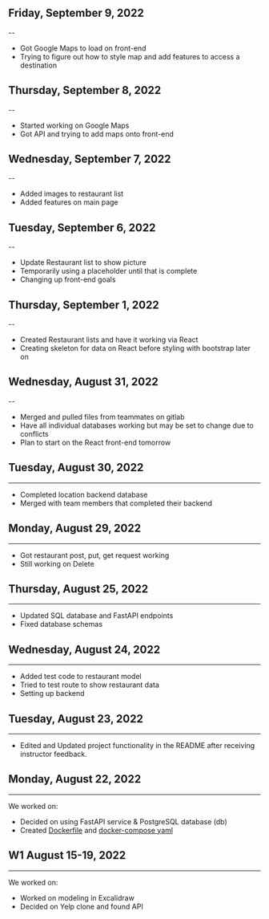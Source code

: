 ## Friday, September 9, 2022
--
* Got Google Maps to load on front-end
* Trying to figure out how to style map and add features to access a destination

## Thursday, September 8, 2022
--
* Started working on Google Maps
* Got API and trying to add maps onto front-end

## Wednesday, September 7, 2022
--
* Added images to restaurant list
* Added features on main page 

## Tuesday, September 6, 2022
--
* Update Restaurant list to show picture
* Temporarily using a placeholder until that is complete
* Changing up front-end goals

## Thursday, September 1, 2022
--
* Created Restaurant lists and have it working via React
* Creating skeleton for data on React before styling with bootstrap later on

## Wednesday, August 31, 2022
--
* Merged and pulled files from teammates on gitlab
* Have all individual databases working but may be set to change due to conflicts
* Plan to start on the React front-end tomorrow

## Tuesday, August 30, 2022
---
* Completed location backend database
* Merged with team members that completed their backend

## Monday, August 29, 2022
---
* Got restaurant post, put, get request working
* Still working on Delete

## Thursday, August 25, 2022
---
* Updated SQL database and FastAPI endpoints
* Fixed database schemas  

## Wednesday, August 24, 2022
---
* Added test code to restaurant model
* Tried to test route to show restaurant data
* Setting up backend

## Tuesday, August 23, 2022
---
* Edited and Updated project functionality in the README after receiving instructor feedback.

## Monday, August 22, 2022
---
We worked on:
* Decided on using FastAPI service & PostgreSQL database (db)
* Created [Dockerfile](../relational-data/Dockerfile.dev) and [docker-compose yaml](../docker-compose.yml)


## W1 August 15-19, 2022
---
We worked on:
* Worked on modeling in Excalidraw
* Decided on Yelp clone and found API